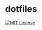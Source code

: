 # dotfiles

[![MIT License](http://img.shields.io/badge/license-MIT-blue.svg?style=flat-square)](http://c3.mit-license.org/2016/)
